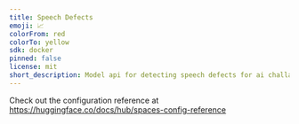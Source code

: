 ```yaml
---
title: Speech Defects
emoji: 📈
colorFrom: red
colorTo: yellow
sdk: docker
pinned: false
license: mit
short_description: Model api for detecting speech defects for ai challange
---
```


Check out the configuration reference at https://huggingface.co/docs/hub/spaces-config-reference
